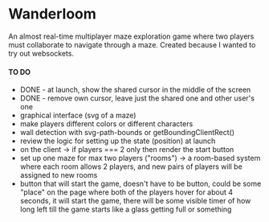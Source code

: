 # Wanderloom

An almost real-time multiplayer maze exploration game where two players must collaborate to navigate through a maze. Created because I wanted to try out websockets.

#### TO DO
- DONE - at launch, show the shared cursor in the middle of the screen
- DONE - remove own cursor, leave just the shared one and other user's one
- graphical interface (svg of a maze)
- make players different colors or different characters
- wall detection with svg-path-bounds or getBoundingClientRect()
- review the logic for setting up the state (position) at launch
- on the client -> if players === 2 only then render the start button
- set up one maze for max two players ("rooms") -> a room-based system where each room allows 2 players, and new pairs of players will be assigned to new rooms
- button that will start the game, doesn't have to be button, could be some "place" on the page where both of the players hover for about 4 seconds, it will start the game, there will be some visible timer of how long left till the game starts like a glass getting full or something